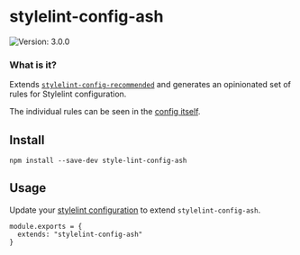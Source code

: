 # stylelint-config-ash
<img src="https://badgen.net/badge/version/3.0.0/cyan?icon=github" alt="Version: 3.0.0"/>

### What is it?

Extends [`stylelint-config-recommended`](https://github.com/stylelint/stylelint-config-recommended) and generates an opinionated set of rules for Stylelint configuration.

The individual rules can be seen in the [config itself](./index.js).

## Install
```
npm install --save-dev style-lint-config-ash
```

## Usage
Update your [stylelint configuration](https://stylelint.io/user-guide/configuration) to extend `stylelint-config-ash`.

```
module.exports = {
  extends: "stylelint-config-ash"
}
```